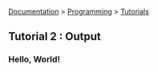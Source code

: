 [Documentation](../../README.md) > [Programming](../README.md) > [Tutorials](../Tutorials.md)

## Tutorial 2 : Output

### Hello, World!

